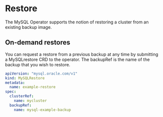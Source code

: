 # Restore

The MySQL Operator supports the notion of restoring a cluster from an existing backup image.

## On-demand restores

You can request a restore from a previous backup at any time by submitting a MySQLrestore CRD to the
operator. The backupRef is the name of the backup that you wish to restore.

```yaml
apiVersion: "mysql.oracle.com/v1"
kind: MySQLRestore
metadata:
  name: example-restore
spec:
  clusterRef:
    name: mycluster
  backupRef:
    name: mysql-example-backup
```
